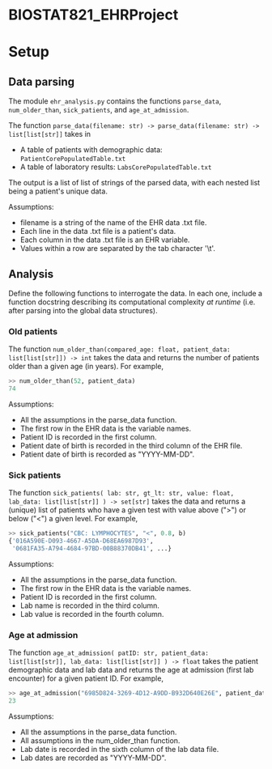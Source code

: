 # BIOSTAT821_EHRProject

# Setup

## Data parsing
The module `ehr_analysis.py` contains the functions `parse_data`, `num_older_than`, `sick_patients`, and `age_at_admission`.

The function `parse_data(filename: str) -> parse_data(filename: str) -> list[list[str]]` takes in 
* A table of patients with demographic data: `PatientCorePopulatedTable.txt`
* A table of laboratory results: `LabsCorePopulatedTable.txt`

The output is a list of list of strings of the parsed data, with each nested list being a patient's unique data.

Assumptions:
* filename is a string of the name of the EHR data .txt file.
* Each line in the data .txt file is a patient's data.
* Each column in the data .txt file is an EHR variable.
* Values within a row are separated by the tab character '\t\'.

## Analysis

Define the following functions to interrogate the data. In each one, include a function docstring describing its computational complexity _at runtime_ (i.e. after parsing into the global data structures).

### Old patients

The function `num_older_than(compared_age: float, patient_data: list[list[str]]) -> int` takes the data and returns the number of patients older than a given age (in years). For example,

```python
>> num_older_than(52, patient_data)
74
```

Assumptions:
* All the assumptions in the parse_data function.
* The first row in the EHR data is the variable names.
* Patient ID is recorded in the first column.
* Patient date of birth is recorded in the third column of the EHR file.
* Patient date of birth is recorded as "YYYY-MM-DD".

### Sick patients

The function `sick_patients(
    lab: str, gt_lt: str, value: float, lab_data: list[list[str]]
) -> set[str]` takes the data and returns a (unique) list of patients who have a given test with value above (">") or below ("<") a given level. For example,

```python
>> sick_patients("CBC: LYMPHOCYTES", "<", 0.8, b)
{'016A590E-D093-4667-A5DA-D68EA6987D93',
 '0681FA35-A794-4684-97BD-00B88370DB41', ...}
```

Assumptions:
* All the assumptions in the parse_data function.
* The first row in the EHR data is the variable names.
* Patient ID is recorded in the first column.
* Lab name is recorded in the third column.
* Lab value is recorded in the fourth column.

### Age at admission

The function `age_at_admission(
    patID: str, patient_data: list[list[str]], lab_data: list[list[str]]
) -> float` takes the patient demographic data and lab data and returns the age at admission (first lab encounter) for a given patient ID. For example,

```python
>> age_at_admission("6985D824-3269-4D12-A9DD-B932D640E26E", patient_data, lab_data)
23
```

Assumptions:
* All the assumptions in the parse_data function.
* All assumptions in the num_older_than function.
* Lab date is recorded in the sixth column of the lab data file.
* Lab dates are recorded as "YYYY-MM-DD".
